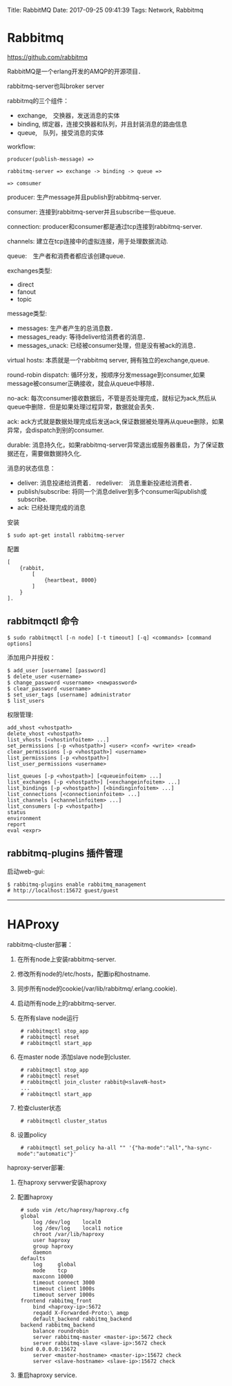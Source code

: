 Title: RabbitMQ
Date: 2017-09-25 09:41:39
Tags: Network, Rabbitmq



# Rabbitmq

<https://github.com/rabbitmq>

RabbitMQ是一个erlang开发的AMQP的开源项目．

rabbitmq-server也叫broker server

rabbitmq的三个组件：

* exchange,　交换器，发送消息的实体
* binding, 绑定器，连接交换器和队列，并且封装消息的路由信息
* queue,　队列，接受消息的实体

workflow:

    producer(publish-message) =>

    rabbitmq-server => exchange -> binding -> queue =>

    => comsumer

producer: 生产message并且publish到rabbitmq-server.

consumer: 连接到rabbitmq-server并且subscribe一些queue.

connection: producer和consumer都是通过tcp连接到rabbitmq-server.

channels: 建立在tcp连接中的虚拟连接，用于处理数据流动.

queue:　生产者和消费者都应该创建queue.

exchanges类型:

* direct
* fanout
* topic

message类型:

* messages: 生产者产生的总消息数．
* messages_ready: 等待deliver给消费者的消息．
* messages_unack: 已经被consumer处理，但是没有被ack的消息．

virtual hosts: 本质就是一个rabbitmq server, 拥有独立的exchange,queue.

round-robin dispatch: 循环分发，按顺序分发message到consumer,如果message被consumer正确接收，就会从queue中移除．

no-ack: 每次consumer接收数据后，不管是否处理完成，就标记为ack,然后从queue中删除．但是如果处理过程异常，数据就会丢失．

ack: ack方式就是数据处理完成后发送ack,保证数据被处理再从queue删除，如果异常，会dispatch到别的consumer.

durable: 消息持久化，如果rabbitmq-server异常退出或服务器重启，为了保证数据还在，需要做数据持久化.

消息的状态信息：

* deliver: 消息投递给消费着．
  redeliver:　消息重新投递给消费者．
* publish/subscribe: 将同一个消息deliver到多个consumer叫publish或subscribe.
* ack: 已经处理完成的消息

安装

    $ sudo apt-get install rabbitmq-server

配置

    [
        {rabbit,
            [
                {heartbeat, 8000}
            ]
        }
    ].

## rabbitmqctl 命令

    $ sudo rabbitmqctl [-n node] [-t timeout] [-q] <commands> [command options]

添加用户并授权：

    $ add_user [username] [password]
    $ delete_user <username>
    $ change_password <username> <newpassword>
    $ clear_password <username>
    $ set_user_tags [username] administrator
    $ list_users

权限管理:

    add_vhost <vhostpath>
    delete_vhost <vhostpath>
    list_vhosts [<vhostinfoitem> ...]
    set_permissions [-p <vhostpath>] <user> <conf> <write> <read>
    clear_permissions [-p <vhostpath>] <username>
    list_permissions [-p <vhostpath>]
    list_user_permissions <username>

    list_queues [-p <vhostpath>] [<queueinfoitem> ...]
    list_exchanges [-p <vhostpath>] [<exchangeinfoitem> ...]
    list_bindings [-p <vhostpath>] [<bindinginfoitem> ...]
    list_connections [<connectioninfoitem> ...]
    list_channels [<channelinfoitem> ...]
    list_consumers [-p <vhostpath>]
    status
    environment
    report
    eval <expr>

## rabbitmq-plugins 插件管理

启动web-gui:

    $ rabbitmq-plugins enable rabbitmq_management
    # http://localhost:15672 guest/guest

***

# HAProxy

rabbitmq-cluster部署：

1. 在所有node上安装rabbitmq-server.
2. 修改所有node的/etc/hosts，配置ip和hostname.
3. 同步所有node的cookie(/var/lib/rabbitmq/.erlang.cookie).
4. 启动所有node上的rabbitmq-server.
5. 在所有slave node运行

        # rabbitmqctl stop_app
        # rabbitmqctl reset
        # rabbitmqctl start_app

6. 在master node 添加slave node到cluster.

        # rabbitmqctl stop_app
        # rabbitmqctl reset
        # rabbitmqctl join_cluster rabbit@<slaveN-host>
        ...
        # rabbitmqctl start_app

7. 检查cluster状态

        # rabbitmqctl cluster_status

8. 设置policy

        # rabbitmqctl set_policy ha-all "" '{"ha-mode":"all","ha-sync-mode":"automatic"}'

haproxy-server部署:

1. 在haproxy servwer安装haproxy
2. 配置haproxy

        # sudo vim /etc/haproxy/haproxy.cfg
        global
            log /dev/log    local0
            log /dev/log    local1 notice
            chroot /var/lib/haproxy
            user haproxy
            group haproxy
            daemon
        defaults
            log     global
            mode    tcp
            maxconn 10000
            timeout connect 3000
            timeout client 1000s
            timeout server 1000s
        frontend rabbitmq_front
            bind <haproxy-ip>:5672
            reqadd X-Forwarded-Proto:\ amqp
            default_backend rabbitmq_backend
        backend rabbitmq_backend
            balance roundrobin
            server rabbitmq-master <master-ip>:5672 check
            server rabbitmq-slave <slave-ip>:5672 check
        bind 0.0.0.0:15672
            server <master-hostname> <master-ip>:15672 check
            server <slave-hostname> <slave-ip>:15672 check

3. 重启haproxy service.
